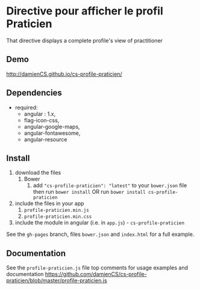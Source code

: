 # Directive pour afficher le profil Praticien

That directive displays a complete profile's view of practitioner

## Demo
http://damienCS.github.io/cs-profile-praticien/

## Dependencies
- required:
    - angular : 1.x,
	- flag-icon-css,
	- angular-google-maps,
	- angular-fontawesome,
	- angular-resource

## Install
1. download the files
	1. Bower
		1. add `"cs-profile-praticien": "latest"` to your `bower.json` file then run `bower install` OR run `bower install cs-profile-praticien`
2. include the files in your app
	1. `profile-praticien.min.js`
	2. `profile-praticien.min.css`
3. include the module in angular (i.e. in `app.js`) - `cs-profile-praticien`

See the `gh-pages` branch, files `bower.json` and `index.html` for a full example.


## Documentation
See the `profile-praticien.js` file top comments for usage examples and documentation
https://github.com/damienCS/cs-profile-praticien/blob/master/profile-praticien.js